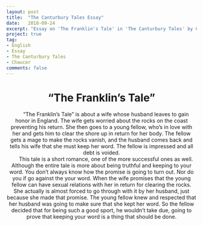 ```yaml
---
layout: post
title:  "The Canturbury Tales Essay"
date:   2018-09-24
excerpt: "Essay on 'The Franklin's Tale' in 'The Canturbury Tales' by Chaucer."
project: true
tag:
- English
- Essay
- The Canturbury Tales
- Chaucer
comments: false
---
```


<center><h1>“The Franklin’s Tale” </h1>

&nbsp;&nbsp;&nbsp;&nbsp;&nbsp;&nbsp;“The Franklin’s Tale” is about a wife whose husband leaves to gain honor in England. The wife gets worried about the rocks on the coast preventing his return. She then goes to a young fellow, who’s in love with her and gets him to clear the shore up in return for her body. The fellow gets a mage to make the rocks vanish, and the husband comes back and tells his wife that she must keep her word. The fellow is impressed and all debt is voided.  
&nbsp;&nbsp;&nbsp;&nbsp;&nbsp;&nbsp;This tale is a short romance, one of the more successful ones as well. Although the entire tale is more about being truthful and keeping to your word. You don’t always know how the promise is going to turn out. Nor do you if go against the your word. When the wife promises that the young fellow can have sexual relations with her in return for clearing the rocks. She actually is almost forced to go through with it by her husband, just because she made that promise. The young fellow knew and respected that her husband was going to make sure that she kept her word. So the fellow decided that for being such a good sport, he wouldn’t take due, going to prove that keeping your word is a thing that should be done.
